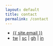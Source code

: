 ```yaml
---
layout: default
title: contact
permalink: /contact
---
```

<ul class="contact-list">
  <li><a href="mailto:{{ site.email }}">{{ site.email }}</a></li>
  <li>
    <a href="http://twitter.com/yevhenorlov">tw</a> | 
    <a href="http://soundcloud.com/yvhn">sc</a> | 
    <a href="http://github.com/yevhenorlov">gh</a> | 
    <a href="http://linkedin.com/in/yevhenorlov">in</a>
  </li>
</ul>


